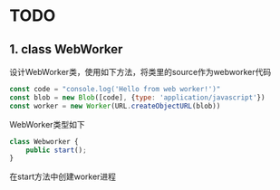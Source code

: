 # TODO

## 1. class WebWorker
设计WebWorker类，使用如下方法，将类里的source作为webworker代码
```js
const code = "console.log('Hello from web worker!')"
const blob = new Blob([code], {type: 'application/javascript'})
const worker = new Worker(URL.createObjectURL(blob))
```
WebWorker类型如下
```js
class Webworker {
    public start();
}
```
在start方法中创建worker进程